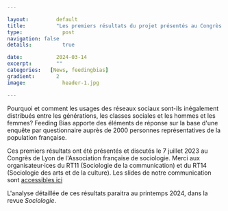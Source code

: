 ```yaml
---

layout:			default
title:  		"Les premiers résultats du projet présentés au Congrès de Lyon de l'Association française de sociologie"
type:			  post
navigation: false
details:		  true

date:   		2024-03-14
excerpt: 		""
categories:   [News, feedingbias]
gradient: 		2
image: 			  header-1.jpg

---
```


Pourquoi et comment les usages des réseaux sociaux sont-ils inégalement distribués entre les générations, les classes sociales et les hommes et les femmes? Feeding Bias apporte des éléments de réponse sur la base d'une enquête par questionnaire auprès de 2000 personnes représentatives de la population française.

Ces premiers résultats ont été présentés et discutés le 7 juillet 2023 au Congrès de Lyon de l'Association française de sociologie. Merci aux organisateur·ices du RT11 (Sociologie de la communication) et du RT14 (Sociologie des arts et de la culture). Les slides de notre communication sont [accessibles ici](/pdf/fb-slides-afs-2023.pdf)

L'analyse  détaillée de ces résultats paraitra au printemps 2024, dans la revue *Sociologie*.

